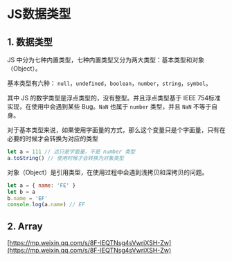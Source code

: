 # JS数据类型

## 1. 数据类型

JS 中分为七种内置类型，七种内置类型又分为两大类型：基本类型和对象（Object）。

基本类型有六种： `null`，`undefined`，`boolean`，`number`，`string`，`symbol`。

其中 JS 的数字类型是浮点类型的，没有整型。并且浮点类型基于 IEEE 754标准实现，在使用中会遇到某些 Bug。`NaN` 也属于 `number` 类型，并且 `NaN` 不等于自身。

对于基本类型来说，如果使用字面量的方式，那么这个变量只是个字面量，只有在必要的时候才会转换为对应的类型

```javascript
let a = 111 // 这只是字面量，不是 number 类型
a.toString() // 使用时候才会转换为对象类型 
```

对象（Object）是引用类型，在使用过程中会遇到浅拷贝和深拷贝的问题。

```javascript
let a = { name: 'FE' } 
let b = a 
b.name = 'EF' 
console.log(a.name) // EF
```

## 2. Array

[https://mp.weixin.qq.com/s/8F-IEQTNsg4sVwriXSH-Zw](https://mp.weixin.qq.com/s/8F-IEQTNsg4sVwriXSH-Zw)
